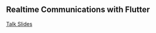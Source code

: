 ## Realtime Communications with Flutter

[Talk Slides](https://docs.google.com/presentation/d/1LlDIowCnvsf8mq80hCouVMMD7zcMKCvyUsPyKYT61YA/edit?usp=sharing)


